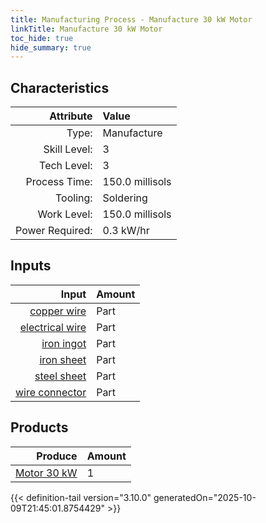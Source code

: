 ```yaml
---
title: Manufacturing Process - Manufacture 30 kW Motor
linkTitle: Manufacture 30 kW Motor
toc_hide: true
hide_summary: true
---
```

<!-- This is generated by the MarsSim HelpGenertor, do not edit. -->


## Characteristics

| Attribute      | Value |
|--------:|:------|
|Type:|Manufacture|
|Skill Level:|3|
|Tech Level:|3|
|Process Time:|150.0 millisols|
|Tooling:|Soldering|
|Work Level:|150.0 millisols|
|Power Required:|0.3 kW/hr|

## Inputs

| Input      | Amount |
|--------:|:------|
|[copper wire](/docs/definitions/part/copper-wire)|Part|22|
|[electrical wire](/docs/definitions/part/electrical-wire)|Part|24|
|[iron ingot](/docs/definitions/part/iron-ingot)|Part|2|
|[iron sheet](/docs/definitions/part/iron-sheet)|Part|2|
|[steel sheet](/docs/definitions/part/steel-sheet)|Part|3|
|[wire connector](/docs/definitions/part/wire-connector)|Part|24|

## Products


| Produce      | Amount |
|--------:|:------|
|[Motor 30 kW](/docs/definitions/part/motor-30-kw)|1|



{{< definition-tail version="3.10.0" generatedOn="2025-10-09T21:45:01.8754429" >}}



